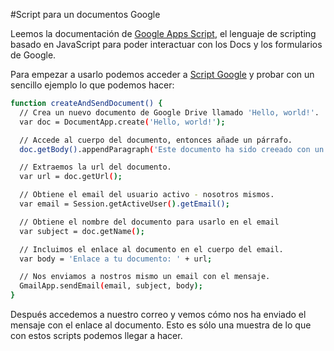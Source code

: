 #Script para un documentos Google

Leemos la documentación de [Google Apps Script](https://developers.google.com/apps-script/overview), el lenguaje de scripting basado en JavaScript para poder interactuar con los Docs y los formularios de Google.

Para empezar a usarlo podemos acceder a [Script Google](https://script.google.com/) y probar con un sencillo ejemplo lo que podemos hacer:

```sh
function createAndSendDocument() {
  // Crea un nuevo documento de Google Drive llamado 'Hello, world!'.
  var doc = DocumentApp.create('Hello, world!');

  // Accede al cuerpo del documento, entonces añade un párrafo.
  doc.getBody().appendParagraph('Este documento ha sido creeado con un script de Google Apps.');

  // Extraemos la url del documento.
  var url = doc.getUrl();

  // Obtiene el email del usuario activo - nosotros mismos.
  var email = Session.getActiveUser().getEmail();

  // Obtiene el nombre del documento para usarlo en el email
  var subject = doc.getName();

  // Incluimos el enlace al documento en el cuerpo del email.
  var body = 'Enlace a tu documento: ' + url;

  // Nos enviamos a nostros mismo un email con el mensaje.
  GmailApp.sendEmail(email, subject, body);
}
```

Después accedemos a nuestro correo y vemos cómo nos ha enviado el mensaje con el enlace al documento. Esto es sólo una muestra de lo que con estos scripts podemos llegar a hacer.